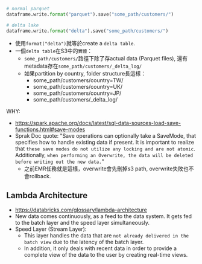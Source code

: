 


```python
# normal parquet
dataframe.write.format("parquet").save("some_path/customers/")

# delta lake
dataframe.write.format("delta").save("some_path/customers/")
```

- 使用`format("delta")`就等於create a `delta table`.
- 一個`delta table`在S3中的`實體`：
    - `some_path/customers/`路徑下除了存actual data (Parquet files), 還有metadata存在`some_path/customers/_delta_log/`
    - 如果partition by country, folder structure長這樣：
        - some_path/customers/country=TW/
        - some_path/customers/country=UK/
        - some_path/customers/country=JP/
        - some_path/customers/_delta_log/

WHY:
- https://spark.apache.org/docs/latest/sql-data-sources-load-save-functions.html#save-modes
- Sprak Doc quote: "Save operations can optionally take a SaveMode, that specifies how to handle existing data if present. It is important to realize that `these save modes do not utilize any locking and are not atomic`. Additionally, `when performing an Overwrite, the data will be deleted before writing out the new data.`"
    - 之前EMR任務就是這樣，overwrite會先刪掉s3 path, overwrite失敗也不會rollback.

## Lambda Architecture
- https://databricks.com/glossary/lambda-architecture
- New data comes continuously, as a feed to the data system. It gets fed to the batch layer and the speed layer simultaneously.
- Speed Layer (Stream Layer):
    - This layer handles the data that are `not already delivered in the batch view` due to the latency of the batch layer. 
    - In addition, it only deals with recent data in order to provide a complete view of the data to the user by creating real-time views.
